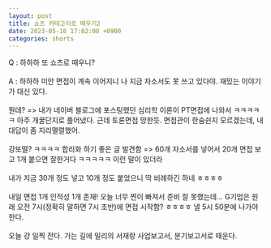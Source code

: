 ```yaml
---
layout: post
title: 쇼츠 카테고리로 때우기2
date: 2023-05-16 17:02:00 +0900
categories: shorts
---
```


<p>

Q : 하하하 또 쇼츠로 때우니?
<br/><br/>
A : 하하하 미안 면접이 계속 이어지니 나 지금 자소서도 못 쓰고 있다야. 재밌는 이야기가 대신 있다.
<br/><br/>
뭔데? => 내가 네이버 블로그에 포스팅했던 심리학 이론이 PT면접에 나와서 ㅋㅋㅋㅋㅋ 아주 개꿀단지로 풀어냈다. 근데 토론면접 망한듯. 면접관이 한숨쉰지 모르겠는데, 내 대답이 좀 지리멸렬했어.
<br/><br/>
강또떨? ㅋㅋㅋㅋ 합리화 하기 좋은 글 발견함 => 60개 자소서를 넣어서 20개 면접 보고 1개 붙으면 잘한거다 ㅋㅋㅋㅋㅋ 이런 말이 있더라
<br/><br/>
내가 지금 30개 정도 넣고 10개 정도 붙었으니 딱 비례하긴 하네 ㅎㅎㅎㅎ
<br/><br/>
내일 면접 1개 인적성 1개 존재! 오늘 너무 찐이 빠져서 준비 잘 못했는데... G기업은 원래 오전 7시(정확히 말하면 7시 초반)에 면접 시작함? ㅎㅎㅎㅎ 낼 5시 50분에 나가야한다.
<br/><br/>
오늘 걍 일찍 잔다. 가는 길에 밀리의 서재랑 사업보고서, 분기보고서로 때운다.

</p>

